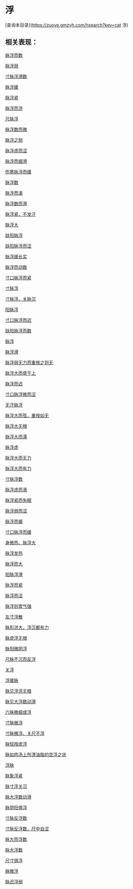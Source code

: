 # 浮
[查询本目录](https://zuoye.gmzyh.com/hsearch?key=cat 浮)

## 相关表现：

[脉浮而数](https://zuoye.gmzyh.com/search?key=脉浮而数)
[脉浮弱](https://zuoye.gmzyh.com/search?key=脉浮弱)
[寸脉浮滑数](https://zuoye.gmzyh.com/search?key=寸脉浮滑数)
[脉浮缓](https://zuoye.gmzyh.com/search?key=脉浮缓)
[脉浮紧](https://zuoye.gmzyh.com/search?key=脉浮紧)
[脉浮而洪](https://zuoye.gmzyh.com/search?key=脉浮而洪)
[尺脉浮](https://zuoye.gmzyh.com/search?key=尺脉浮)
[脉浮数而微](https://zuoye.gmzyh.com/search?key=脉浮数而微)
[脉浮之弱](https://zuoye.gmzyh.com/search?key=脉浮之弱)
[脉浮虚而涩](https://zuoye.gmzyh.com/search?key=脉浮虚而涩)
[脉浮而细滑](https://zuoye.gmzyh.com/search?key=脉浮而细滑)
[伤寒脉浮而缓](https://zuoye.gmzyh.com/search?key=伤寒脉浮而缓)
[脉浮数](https://zuoye.gmzyh.com/search?key=脉浮数)
[脉浮而渴](https://zuoye.gmzyh.com/search?key=脉浮而渴)
[脉浮数而滑](https://zuoye.gmzyh.com/search?key=脉浮数而滑)
[脉浮紧，不发汗](https://zuoye.gmzyh.com/search?key=脉浮紧，不发汗)
[脉浮大](https://zuoye.gmzyh.com/search?key=脉浮大)
[趺阳脉浮](https://zuoye.gmzyh.com/search?key=趺阳脉浮)
[趺阳脉浮而涩](https://zuoye.gmzyh.com/search?key=趺阳脉浮而涩)
[脉浮缓长实](https://zuoye.gmzyh.com/search?key=脉浮缓长实)
[脉浮而动数](https://zuoye.gmzyh.com/search?key=脉浮而动数)
[寸口脉浮而紧](https://zuoye.gmzyh.com/search?key=寸口脉浮而紧)
[寸脉浮](https://zuoye.gmzyh.com/search?key=寸脉浮)
[寸脉浮，关脉沉](https://zuoye.gmzyh.com/search?key=寸脉浮，关脉沉)
[阳脉浮](https://zuoye.gmzyh.com/search?key=阳脉浮)
[寸口脉浮而迟](https://zuoye.gmzyh.com/search?key=寸口脉浮而迟)
[趺阳脉浮而数](https://zuoye.gmzyh.com/search?key=趺阳脉浮而数)
[脉浮](https://zuoye.gmzyh.com/search?key=脉浮)
[脉浮滑](https://zuoye.gmzyh.com/search?key=脉浮滑)
[脉浮弱无力而重按之则无](https://zuoye.gmzyh.com/search?key=脉浮弱无力而重按之则无)
[脉浮大而盛于上](https://zuoye.gmzyh.com/search?key=脉浮大而盛于上)
[脉浮而迟](https://zuoye.gmzyh.com/search?key=脉浮而迟)
[寸口脉浮微而涩](https://zuoye.gmzyh.com/search?key=寸口脉浮微而涩)
[无汗脉浮](https://zuoye.gmzyh.com/search?key=无汗脉浮)
[脉浮大而弦，重按如无	](https://zuoye.gmzyh.com/search?key=脉浮大而弦，重按如无	)
[脉浮大无根](https://zuoye.gmzyh.com/search?key=脉浮大无根)
[脉浮大而濡](https://zuoye.gmzyh.com/search?key=脉浮大而濡)
[脉浮虚](https://zuoye.gmzyh.com/search?key=脉浮虚)
[脉浮大而无力](https://zuoye.gmzyh.com/search?key=脉浮大而无力)
[脉浮大而有力](https://zuoye.gmzyh.com/search?key=脉浮大而有力)
[寸脉浮数](https://zuoye.gmzyh.com/search?key=寸脉浮数)
[脉浮虚而濇](https://zuoye.gmzyh.com/search?key=脉浮虚而濇)
[脉浮紧而失眠](https://zuoye.gmzyh.com/search?key=脉浮紧而失眠)
[脉浮弱而涩](https://zuoye.gmzyh.com/search?key=脉浮弱而涩)
[脉浮而缓](https://zuoye.gmzyh.com/search?key=脉浮而缓)
[寸口脉浮而缓](https://zuoye.gmzyh.com/search?key=寸口脉浮而缓)
[身微热、脉浮大](https://zuoye.gmzyh.com/search?key=身微热、脉浮大)
[脉浮发热](https://zuoye.gmzyh.com/search?key=脉浮发热)
[脉浮而大](https://zuoye.gmzyh.com/search?key=脉浮而大)
[阳脉浮滑](https://zuoye.gmzyh.com/search?key=阳脉浮滑)
[脉浮而紧](https://zuoye.gmzyh.com/search?key=脉浮而紧)
[脉浮而涩](https://zuoye.gmzyh.com/search?key=脉浮而涩)
[脉浮则胃气强](https://zuoye.gmzyh.com/search?key=脉浮则胃气强)
[左寸浮散](https://zuoye.gmzyh.com/search?key=左寸浮散)
[脉形洪大，浮沉都有力](https://zuoye.gmzyh.com/search?key=脉形洪大，浮沉都有力)
[脉虚浮无根](https://zuoye.gmzyh.com/search?key=脉虚浮无根)
[脉阳微阴浮](https://zuoye.gmzyh.com/search?key=脉阳微阴浮)
[尺脉不沉而反浮](https://zuoye.gmzyh.com/search?key=尺脉不沉而反浮)
[关浮](https://zuoye.gmzyh.com/search?key=关浮)
[浮缓脉](https://zuoye.gmzyh.com/search?key=浮缓脉)
[脉见浮洪无根](https://zuoye.gmzyh.com/search?key=脉见浮洪无根)
[脉见大浮数动滑](https://zuoye.gmzyh.com/search?key=脉见大浮数动滑)
[六脉微细或浮](https://zuoye.gmzyh.com/search?key=六脉微细或浮)
[寸脉微浮](https://zuoye.gmzyh.com/search?key=寸脉微浮)
[寸脉微浮、关尺不浮](https://zuoye.gmzyh.com/search?key=寸脉微浮、关尺不浮)
[脉轻按虚浮	](https://zuoye.gmzyh.com/search?key=脉轻按虚浮	)
[脉如肉汤上所漂油脂的空浮之状](https://zuoye.gmzyh.com/search?key=脉如肉汤上所漂油脂的空浮之状)
[浮脉](https://zuoye.gmzyh.com/search?key=浮脉)
[脉象浮紧](https://zuoye.gmzyh.com/search?key=脉象浮紧)
[脉寸浮关沉](https://zuoye.gmzyh.com/search?key=脉寸浮关沉)
[脉大浮数动滑](https://zuoye.gmzyh.com/search?key=脉大浮数动滑)
[脉阴阳俱浮](https://zuoye.gmzyh.com/search?key=脉阴阳俱浮)
[寸脉反浮数](https://zuoye.gmzyh.com/search?key=寸脉反浮数)
[寸脉反浮数，尺中自涩](https://zuoye.gmzyh.com/search?key=寸脉反浮数，尺中自涩)
[脉大而浮数](https://zuoye.gmzyh.com/search?key=脉大而浮数)
[脉大浮数](https://zuoye.gmzyh.com/search?key=脉大浮数)
[尺寸俱浮](https://zuoye.gmzyh.com/search?key=尺寸俱浮)
[脉微浮](https://zuoye.gmzyh.com/search?key=脉微浮)
[脉迟浮弱](https://zuoye.gmzyh.com/search?key=脉迟浮弱)